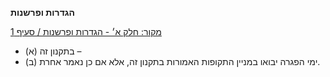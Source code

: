 **הגדרות ופרשנות**

[מקור: חלק א׳ - הגדרות ופרשנות / סעיף 1](https://he.wikisource.org/wiki/תקנון_הכנסת#סעיף_1)

 * (א) בתקנון זה –
 * (ב) ימי הפגרה יבואו במניין התקופות האמורות בתקנון זה, אלא אם כן נאמר אחרת.